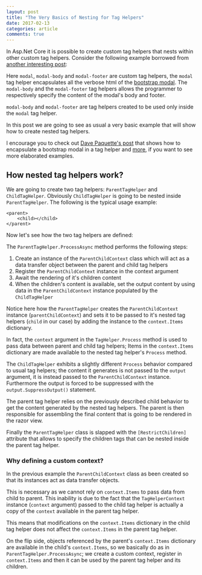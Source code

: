 ```yaml
---
layout: post
title: "The Very Basics of Nesting for Tag Helpers"
date: 2017-02-13
categories: article
comments: true
---
```

In Asp.Net Core it is possible to create custom tag helpers that nests within other custom tag helpers.
Consider the following example borrowed from [another interesting post](http://www.davepaquette.com/archive/2015/12/28/complex-custom-tag-helpers-in-mvc-6.aspx):
<script src="https://gist.github.com/MissaouiChedy/a3d7423e06acd57e9a211d06f1ef10a4.js"></script>

Here `modal`, `modal-body` and `modal-footer` are custom tag helpers, the `modal` tag helper encapsulates all the verbose html of the [bootstrap modal](http://getbootstrap.com/javascript/#modals). The `modal-body` and the `modal-footer` tag helpers allows the programmer to respectively specify the content of the modal's body and footer.

`modal-body` and `modal-footer` are tag helpers created to be used only inside the `modal` tag helper.

In this post we are going to see as usual a very basic example that will show how to create nested tag helpers.

I encourage you to check out [Dave Paquette's post](http://www.davepaquette.com/archive/2015/12/28/complex-custom-tag-helpers-in-mvc-6.aspx) that shows how to encapsulate a bootstrap modal in a tag helper and [more](https://github.com/dpaquette/TagHelperSamples), if you want to see more elaborated examples.

## How nested tag helpers work?

We are going to create two tag helpers: `ParentTagHelper` and `ChildTagHelper`. Obviously `ChildTagHelper` is going to be nested inside `ParentTagHelper`. The following is the typical usage example:
```
<parent>
    <child></child>
</parent>
```

Now let's see how the two tag helpers are defined:
<script src="https://gist.github.com/MissaouiChedy/2856cbe4becca23e19586a8c2ee04066.js"></script>

The `ParentTagHelper.ProcessAsync` method performs the following steps:

1. Create an instance of the `ParentChildContext` class which will act as a data transfer object between the parent and child tag helpers
2. Register the `ParentChildContext` instance in the context argument
3. Await the rendering of it's children content
4. When the children's content is available, set the output content by using data in the `ParentChildContext` instance populated by the `ChildTagHelper`

Notice here how the `ParentTagHelper` creates the `ParentChildContext` instance (`parentChildContext`) and sets it to be passed to it's nested tag helpers (`child` in our case) by adding the instance to the `context.Items` dictionary.

In fact, the `context` argument in the `TagHelper.Process` method is used to pass data between parent and child tag helpers; Items in the `context.Items` dictionary are made available to the nested tag helper's `Process` method.

The `ChildTagHelper` exhibits a slightly different `Process` behavior compared to usual tag helpers; the content it generates is not passed to the `output` argument, it is instead passed to the `ParentChildContext` instance. Furthermore the output is forced to be suppressed with the `output.SuppressOutput()` statement.

The parent tag helper relies on the previously described child behavior to get the content generated by the nested tag helpers. The parent is then responsible for assembling the final content that is going to be rendered in the razor view.

Finally the `ParentTagHelper` class is slapped with the `[RestrictChildren]` attribute that allows to specify the children tags that can be nested inside the parent tag helper.

### Why defining a custom context?
In the previous example the `ParentChildContext` class as been created so that its instances act as data transfer objects.

This is necessary as we cannot rely on `context.Items` to pass data from child to parent. This inability is due to the fact that the `TagHelperContext` instance (`context` argument) passed to the child tag helper is actually a copy of the `context` available in the parent tag helper.

This means that modifications on the `context.Items` dictionary in the child tag helper does not affect the `context.Items` in the parent tag helper.

On the flip side, objects referenced by the parent's `context.Items` dictionary are available in the child's `context.Items`, so we basically do as in `ParentTagHelper.ProcessAsync`; we create a custom context, register in `context.Items` and then it can be used by the parent tag helper and its children.







